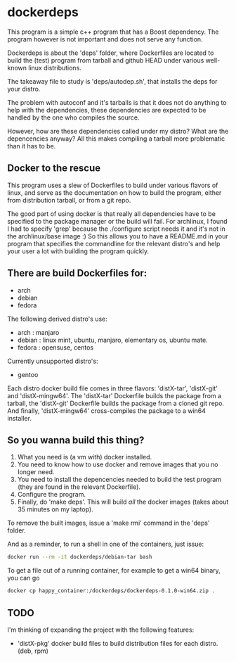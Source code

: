 dockerdeps
==========

This program is a simple c++ program that has a Boost dependency. The program however is not important and does not serve any function.

Dockerdeps is about the 'deps' folder, where Dockerfiles are located to build the (test) program from tarball and github HEAD under various well-known linux distributions.

The takeaway file to study is 'deps/autodep.sh', that installs the deps for your distro.

The problem with autoconf and it's tarballs is that it does not do anything to help with the dependencies, these dependencies are expected to be handled by the one who compiles the source.

However, how are these dependencies called under my distro? What are the depencencies anyway? All this makes compiling a tarball more problematic than it has to be.

Docker to the rescue
--------------------

This program uses a slew of Dockerfiles to build under various flavors of linux, and serve as the documentation on how to build the program, either from distribution tarball, or from a git repo.

The good part of using docker is that really all dependencies have to be specified to the package manager or the build will fail. For archlinux, I found I had to specify 'grep' because the ./configure script needs it and it's not in the archlinux/base image :) So this allows you to have a README.md in your program that specifies the commandline for the relevant distro's and help your user a lot with building the program quickly.

There are build Dockerfiles for:
--------------------------------

* arch
* debian
* fedora

The following derived distro's use:
* arch : manjaro
* debian : linux mint, ubuntu, manjaro, elementary os, ubuntu mate.
* fedora : opensuse, centos

Currently unsupported distro's:
* gentoo

Each distro docker build file comes in three flavors: 'distX-tar', 'distX-git' and 'distX-mingw64'. The 'distX-tar' Dockerfile builds the package from a tarball, the 'distX-git' Dockerfile builds the package from a cloned git repo. And finally, 'distX-mingw64' cross-compiles the package to a win64 installer.

So you wanna build this thing?
------------------------------

1) What you need is (a vm with) docker installed.
2) You need to know how to use docker and remove images that you no longer need.
3) You need to install the depencencies needed to build the test program (they are found in the relevant Dockerfile).
4) Configure the program.
5) Finally, do 'make deps'. This will build *all* the docker images (takes about 35 minutes on my laptop).

To remove the built images, issue a 'make rmi' command in the 'deps' folder.

And as a reminder, to run a shell in one of the containers, just issue:
```bash
docker run --rm -it dockerdeps/debian-tar bash
```
To get a file out of a running container, for example to get a win64 binary, you can go
```bash
docker cp happy_container:/dockerdeps/dockerdeps-0.1.0-win64.zip .
```

TODO
----
I'm thinking of expanding the project with the following features:
* 'distX-pkg' docker build files to build distribution files for each distro. (deb, rpm)

